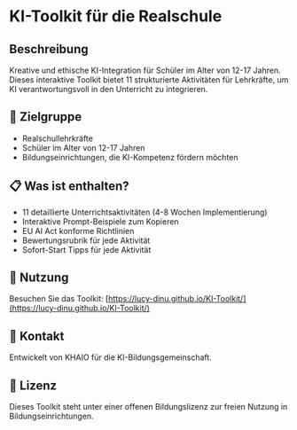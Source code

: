 # KI-Toolkit für die Realschule

## Beschreibung
Kreative und ethische KI-Integration für Schüler im Alter von 12-17 Jahren. Dieses interaktive Toolkit bietet 11 strukturierte Aktivitäten für Lehrkräfte, um KI verantwortungsvoll in den Unterricht zu integrieren.

## 🎯 Zielgruppe
- Realschullehrkräfte
- Schüler im Alter von 12-17 Jahren
- Bildungseinrichtungen, die KI-Kompetenz fördern möchten

## 📋 Was ist enthalten?
- 11 detaillierte Unterrichtsaktivitäten (4-8 Wochen Implementierung)
- Interaktive Prompt-Beispiele zum Kopieren
- EU AI Act konforme Richtlinien
- Bewertungsrubrik für jede Aktivität
- Sofort-Start Tipps für jede Aktivität

## 🚀 Nutzung
Besuchen Sie das Toolkit: [https://lucy-dinu.github.io/KI-Toolkit/](https://lucy-dinu.github.io/KI-Toolkit/)

## 👥 Kontakt
Entwickelt von KHAIO für die KI-Bildungsgemeinschaft.

## 📄 Lizenz
Dieses Toolkit steht unter einer offenen Bildungslizenz zur freien Nutzung in Bildungseinrichtungen.
